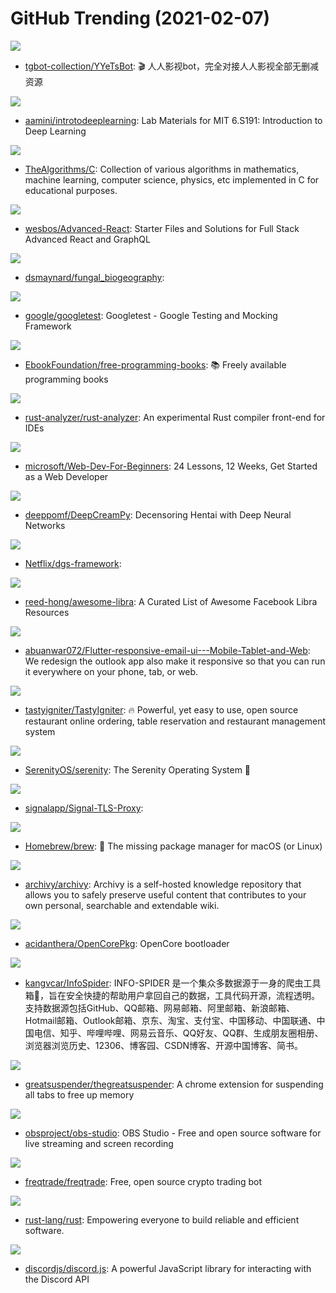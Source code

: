 # GitHub Trending (2021-02-07)

![](https://img.shields.io/badge/Python-New%2088-green?style=flat-square&logo=appveyor)
- [tgbot-collection/YYeTsBot](https://github.com/tgbot-collection/YYeTsBot): 🎬 人人影视bot，完全对接人人影视全部无删减资源

![](https://img.shields.io/badge/Jupyter%20Notebook-New%20141-green?style=flat-square&logo=appveyor)
- [aamini/introtodeeplearning](https://github.com/aamini/introtodeeplearning): Lab Materials for MIT 6.S191: Introduction to Deep Learning

![](https://img.shields.io/badge/C-New%20263-green?style=flat-square&logo=appveyor)
- [TheAlgorithms/C](https://github.com/TheAlgorithms/C): Collection of various algorithms in mathematics, machine learning, computer science, physics, etc implemented in C for educational purposes.

![](https://img.shields.io/badge/JavaScript-New%2081-green?style=flat-square&logo=appveyor)
- [wesbos/Advanced-React](https://github.com/wesbos/Advanced-React): Starter Files and Solutions for Full Stack Advanced React and GraphQL

![](https://img.shields.io/badge/HTML-New%2029-green?style=flat-square&logo=appveyor)
- [dsmaynard/fungal_biogeography](https://github.com/dsmaynard/fungal_biogeography): 

![](https://img.shields.io/badge/C%2B%2B-New%20107-green?style=flat-square&logo=appveyor)
- [google/googletest](https://github.com/google/googletest): Googletest - Google Testing and Mocking Framework

![](https://img.shields.io/badge/none-New%20364-green?style=flat-square&logo=appveyor)
- [EbookFoundation/free-programming-books](https://github.com/EbookFoundation/free-programming-books): 📚 Freely available programming books

![](https://img.shields.io/badge/Rust-New%2023-green?style=flat-square&logo=appveyor)
- [rust-analyzer/rust-analyzer](https://github.com/rust-analyzer/rust-analyzer): An experimental Rust compiler front-end for IDEs

![](https://img.shields.io/badge/JavaScript-New%20346-green?style=flat-square&logo=appveyor)
- [microsoft/Web-Dev-For-Beginners](https://github.com/microsoft/Web-Dev-For-Beginners): 24 Lessons, 12 Weeks, Get Started as a Web Developer

![](https://img.shields.io/badge/Python-New%2074-green?style=flat-square&logo=appveyor)
- [deeppomf/DeepCreamPy](https://github.com/deeppomf/DeepCreamPy): Decensoring Hentai with Deep Neural Networks

![](https://img.shields.io/badge/Kotlin-New%20174-green?style=flat-square&logo=appveyor)
- [Netflix/dgs-framework](https://github.com/Netflix/dgs-framework): 

![](https://img.shields.io/badge/none-New%20183-green?style=flat-square&logo=appveyor)
- [reed-hong/awesome-libra](https://github.com/reed-hong/awesome-libra): A Curated List of Awesome Facebook Libra Resources

![](https://img.shields.io/badge/Dart-New%2097-green?style=flat-square&logo=appveyor)
- [abuanwar072/Flutter-responsive-email-ui---Mobile-Tablet-and-Web](https://github.com/abuanwar072/Flutter-responsive-email-ui---Mobile-Tablet-and-Web): We redesign the outlook app also make it responsive so that you can run it everywhere on your phone, tab, or web.

![](https://img.shields.io/badge/PHP-New%2092-green?style=flat-square&logo=appveyor)
- [tastyigniter/TastyIgniter](https://github.com/tastyigniter/TastyIgniter): 🔥 Powerful, yet easy to use, open source restaurant online ordering, table reservation and restaurant management system

![](https://img.shields.io/badge/C%2B%2B-New%2035-green?style=flat-square&logo=appveyor)
- [SerenityOS/serenity](https://github.com/SerenityOS/serenity): The Serenity Operating System 🐞

![](https://img.shields.io/badge/Dockerfile-New%2096-green?style=flat-square&logo=appveyor)
- [signalapp/Signal-TLS-Proxy](https://github.com/signalapp/Signal-TLS-Proxy): 

![](https://img.shields.io/badge/Ruby-New%20217-green?style=flat-square&logo=appveyor)
- [Homebrew/brew](https://github.com/Homebrew/brew): 🍺 The missing package manager for macOS (or Linux)

![](https://img.shields.io/badge/Python-New%20343-green?style=flat-square&logo=appveyor)
- [archivy/archivy](https://github.com/archivy/archivy): Archivy is a self-hosted knowledge repository that allows you to safely preserve useful content that contributes to your own personal, searchable and extendable wiki.

![](https://img.shields.io/badge/C-New%2032-green?style=flat-square&logo=appveyor)
- [acidanthera/OpenCorePkg](https://github.com/acidanthera/OpenCorePkg): OpenCore bootloader

![](https://img.shields.io/badge/Python-New%20125-green?style=flat-square&logo=appveyor)
- [kangvcar/InfoSpider](https://github.com/kangvcar/InfoSpider): INFO-SPIDER 是一个集众多数据源于一身的爬虫工具箱🧰，旨在安全快捷的帮助用户拿回自己的数据，工具代码开源，流程透明。支持数据源包括GitHub、QQ邮箱、网易邮箱、阿里邮箱、新浪邮箱、Hotmail邮箱、Outlook邮箱、京东、淘宝、支付宝、中国移动、中国联通、中国电信、知乎、哔哩哔哩、网易云音乐、QQ好友、QQ群、生成朋友圈相册、浏览器浏览历史、12306、博客园、CSDN博客、开源中国博客、简书。

![](https://img.shields.io/badge/JavaScript-New%20182-green?style=flat-square&logo=appveyor)
- [greatsuspender/thegreatsuspender](https://github.com/greatsuspender/thegreatsuspender): A chrome extension for suspending all tabs to free up memory

![](https://img.shields.io/badge/C-New%2047-green?style=flat-square&logo=appveyor)
- [obsproject/obs-studio](https://github.com/obsproject/obs-studio): OBS Studio - Free and open source software for live streaming and screen recording

![](https://img.shields.io/badge/Python-New%2033-green?style=flat-square&logo=appveyor)
- [freqtrade/freqtrade](https://github.com/freqtrade/freqtrade): Free, open source crypto trading bot

![](https://img.shields.io/badge/Rust-New%2085-green?style=flat-square&logo=appveyor)
- [rust-lang/rust](https://github.com/rust-lang/rust): Empowering everyone to build reliable and efficient software.

![](https://img.shields.io/badge/JavaScript-New%2018-green?style=flat-square&logo=appveyor)
- [discordjs/discord.js](https://github.com/discordjs/discord.js): A powerful JavaScript library for interacting with the Discord API

